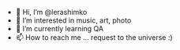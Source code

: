 - 👋 Hi, I’m @lerashimko
- 👀 I’m interested in music, art, photo
- 🌱 I’m currently learning QA
- 📫 How to reach me ... request to the universe :)

<!---
lerashimko/lerashimko is a ✨ special ✨ repository because its `README.md` (this file) appears on your GitHub profile.
You can click the Preview link to take a look at your changes.
--->

